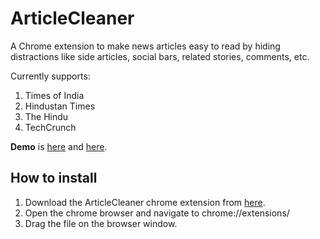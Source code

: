 # ArticleCleaner
A Chrome extension to make news articles easy to read by hiding distractions like side articles, social bars, related stories, comments, etc. 

Currently supports:

1. Times of India
2. Hindustan Times
3. The Hindu
4. TechCrunch

**Demo** is [here](https://github.com/ankushshah89/ArticleCleaner/blob/master/demo/techcrunch_example.jpg) and [here](https://github.com/ankushshah89/ArticleCleaner/blob/master/demo/timesofindia_example.jpg).

## How to install ##

1. Download the ArticleCleaner chrome extension from [here](https://github.com/ankushshah89/ArticleCleaner/raw/master/ArticleCleaner.crx).
2. Open the chrome browser and navigate to chrome://extensions/
3. Drag the file on the browser window.
